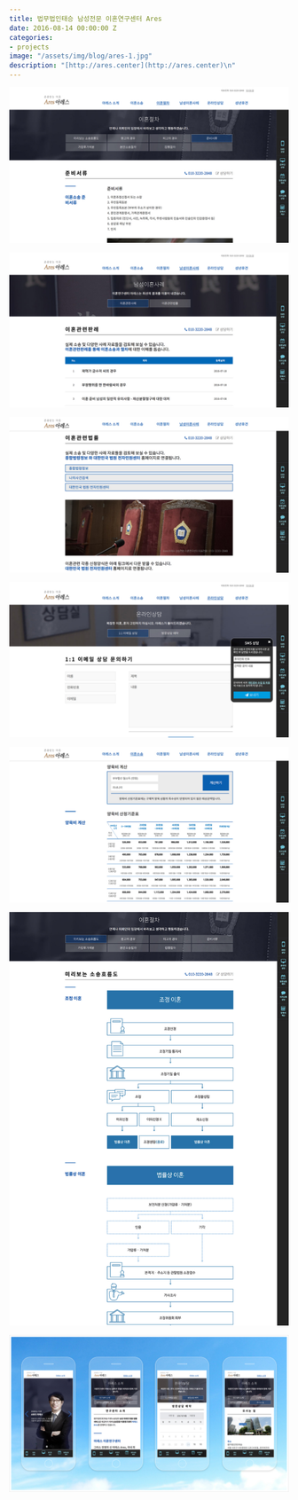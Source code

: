 ```yaml
---
title: 법무법인태승 남성전문 이혼연구센터 Ares
date: 2016-08-14 00:00:00 Z
categories:
- projects
image: "/assets/img/blog/ares-1.jpg"
description: "[http://ares.center](http://ares.center)\n"
---
```


![](/assets/img/blog/ares-2.jpg)

![](/assets/img/blog/ares-3.jpg)

![](/assets/img/blog/ares-4.jpg)

![](/assets/img/blog/ares-5.jpg)

![](/assets/img/blog/ares-6.jpg)

![](/assets/img/blog/ares-7.jpg)

![](/assets/img/blog/ares-8.jpg)